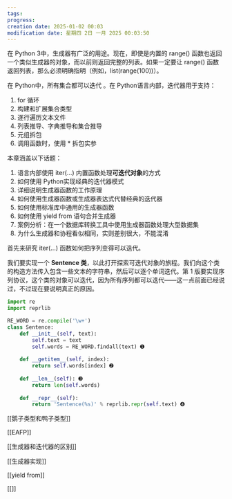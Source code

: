 ```yaml
---
tags: 
progress: 
creation date: 2025-01-02 00:03
modification date: 星期四 2日 一月 2025 00:03:50
---
```

在 Python 3中，生成器有广泛的用途。现在，即使是内置的 range() 函数也返回一个类似生成器的对象，而以前则返回完整的列表。如果一定要让 range() 函数返回列表，那么必须明确指明（例如，list(range(100))）。

在 Python中，所有集合都可以迭代 。在 Python语言内部，迭代器用于支持： 

1. for 循环
2. 构建和扩展集合类型
3. 逐行遍历文本文件
4. 列表推导、字典推导和集合推导 
5. 元组拆包 
6. 调用函数时，使用 * 拆包实参


本章涵盖以下话题：
1. 语言内部使用 iter(...) 内置函数处理**可迭代对象**的方式 
2. 如何使用 Python实现经典的迭代器模式
3. 详细说明生成器函数的工作原理 
4. 如何使用生成器函数或生成器表达式代替经典的迭代器 
5. 如何使用标准库中通用的生成器函数 
6. 如何使用 yield from 语句合并生成器
7. 案例分析：在一个数据库转换工具中使用生成器函数处理大型数据集 
8. 为什么生成器和协程看似相同，实则差别很大，不能混淆

首先来研究 iter(...) 函数如何把序列变得可以迭代。

我们要实现一个 **Sentence 类**，以此打开探索可迭代对象的旅程。我们向这个类的构造方法传入包含一些文本的字符串，然后可以逐个单词迭代。第 1 版要实现序列协议，这个类的对象可以迭代，因为所有序列都可以迭代——这一点前面已经说过，不过现在要说明真正的原因。

```python
import re 
import reprlib 

RE_WORD = re.compile('\w+') 
class Sentence: 
	def __init__(self, text): 
		self.text = text 
		self.words = RE_WORD.findall(text) ➊
		
	def __getitem__(self, index): 
		return self.words[index] ➋ 
	
	def __len__(self): ➌ 
		return len(self.words) 
	
	def __repr__(self): 
		return 'Sentence(%s)' % reprlib.repr(self.text) ➍
```

[[鹅子类型和鸭子类型]]

[[EAFP]]

[[生成器和迭代器的区别]]

[[生成器实现]]

[[yield from]]

[[]]

